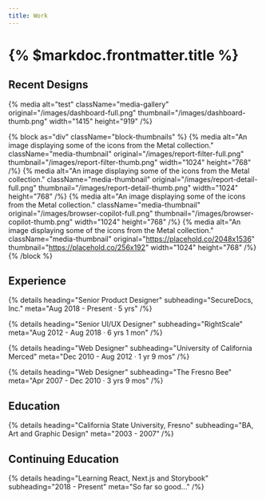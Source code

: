 ```yaml
---
title: Work
---
```


# {% $markdoc.frontmatter.title %}

## Recent Designs

{% media
  alt="test"
  className="media-gallery"
  original="/images/dashboard-full.png"
  thumbnail="/images/dashboard-thumb.png"
  width="1415"
  height="919"
/%}

{% block as="div" className="block-thumbnails" %}
{% media
  alt="An image displaying some of the icons from the Metal collection."
  className="media-thumbnail"
  original="/images/report-filter-full.png"
  thumbnail="/images/report-filter-thumb.png"
  width="1024"
  height="768"
/%}
{% media
  alt="An image displaying some of the icons from the Metal collection."
  className="media-thumbnail"
  original="/images/report-detail-full.png"
  thumbnail="/images/report-detail-thumb.png"
  width="1024"
  height="768"
/%}
{% media
  alt="An image displaying some of the icons from the Metal collection."
  className="media-thumbnail"
  original="/images/browser-copilot-full.png"
  thumbnail="/images/browser-copilot-thumb.png"
  width="1024"
  height="768"
/%}
{% media
  alt="An image displaying some of the icons from the Metal collection."
  className="media-thumbnail"
  original="https://placehold.co/2048x1536"
  thumbnail="https://placehold.co/256x192"
  width="1024"
  height="768"
/%}
{% /block %}

## Experience

{% details heading="Senior Product Designer" subheading="SecureDocs, Inc." meta="Aug 2018 - Present · 5 yrs" /%}

{% details heading="Senior UI/UX Designer" subheading="RightScale" meta="Aug 2012 - Aug 2018 · 6 yrs 1 mon" /%}

{% details heading="Web Designer" subheading="University of California Merced" meta="Dec 2010 - Aug 2012 · 1 yr 9 mos" /%}

{% details heading="Web Designer" subheading="The Fresno Bee" meta="Apr 2007 - Dec 2010 · 3 yrs 9 mos" /%}

## Education

{% details heading="California State University, Fresno" subheading="BA, Art and Graphic Design" meta="2003 - 2007" /%}

## Continuing Education

{% details heading="Learning React, Next.js and Storybook" subheading="2018 - Present" meta="So far so good..." /%}
